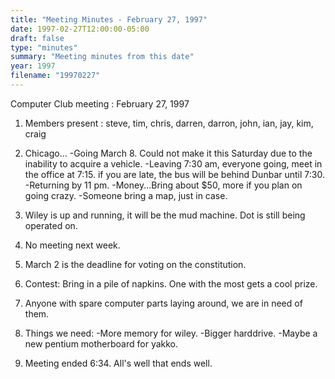 ```yaml
---
title: "Meeting Minutes - February 27, 1997"
date: 1997-02-27T12:00:00-05:00
draft: false
type: "minutes"
summary: "Meeting minutes from this date"
year: 1997
filename: "19970227"
---
```


Computer Club meeting :  February 27, 1997 </p><p>
1.  Members present : steve, tim, chris, darren, darron, john, ian,     jay, kim, craig </p><p>
2.  Chicago... 	-Going March 8.  Could not make it this Saturday due to the  	 inability to acquire a vehicle. 	-Leaving 7:30 am,  everyone going, meet in the office at 7:15. 	 if you are late, the bus will be behind Dunbar until 7:30. 	-Returning by 11 pm. 	-Money...Bring about $50, more if you plan on going crazy. 	-Someone bring a map, just in case. </p><p>
3.  Wiley is up and  running, it will be the mud machine.  Dot is still being 	operated on. </p><p>
4.  No meeting next week. </p><p>
5.  March 2 is the deadline for voting on the constitution.   </p><p>
6.  Contest: 	Bring in a pile of napkins.  One with the most gets a cool prize. </p><p>
7.  Anyone with spare computer parts laying around, we are in need of them. </p><p>
8.  Things we need: 	-More memory for wiley. 	-Bigger harddrive. 	-Maybe a new pentium motherboard for yakko. </p><p>
9.  Meeting ended 6:34.     All's well that ends well.  </p>
